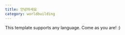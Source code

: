 ```yaml
---
title: 안녕하세요
category: worldbuilding
---
```


This template supports any language. Come as you are! :)

